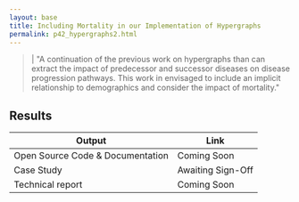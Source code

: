 ```yaml
---
layout: base
title: Including Mortality in our Implementation of Hypergraphs
permalink: p42_hypergraphs2.html
---
```


> | "A continuation of the previous work on hypergraphs than can extract the impact of predecessor and successor diseases on disease progression pathways.  This work in envisaged to include an implicit relationship to demographics and consider the impact of mortality."   

## Results 



| Output | Link | 
| ---- | ---- |
| Open Source Code & Documentation | Coming Soon |
| Case Study | Awaiting Sign-Off |
| Technical report | Coming Soon |
